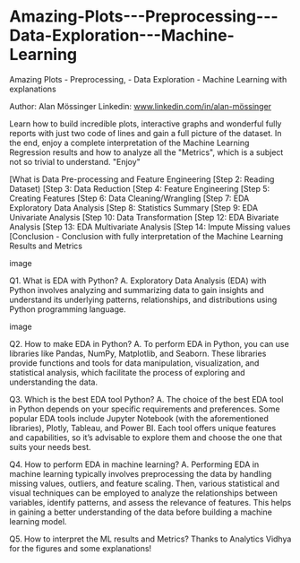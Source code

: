 # Amazing-Plots---Preprocessing---Data-Exploration---Machine-Learning
Amazing Plots - Preprocessing, - Data Exploration - Machine Learning with explanations

Author: Alan Mössinger
Linkedin: www.linkedin.com/in/alan-mössinger

Learn how to build incredible plots, interactive graphs and wonderful fully reports with just two code of lines
and gain a full picture of the dataset. In the end, enjoy a complete interpretation of the Machine Learning Regression results and how to analyze all the "Metrics", which is a subject not so trivial to understand. "Enjoy"

[What is Data Pre-processing and Feature Engineering
[Step 2: Reading Dataset)
[Step 3: Data Reduction
[Step 4: Feature Engineering
[Step 5: Creating Features
[Step 6: Data Cleaning/Wrangling
[Step 7: EDA Exploratory Data Analysis
[Step 8: Statistics Summary
[Step 9: EDA Univariate Analysis
[Step 10: Data Transformation
[Step 12: EDA Bivariate Analysis
[Step 13: EDA Multivariate Analysis
[Step 14: Impute Missing values
[Conclusion - Conclusion with fully interpretation of the Machine Learning Results and Metrics

image

Q1. What is EDA with Python?
A. Exploratory Data Analysis (EDA) with Python involves analyzing and summarizing data to gain insights and understand its underlying patterns, relationships, and distributions using Python programming language.

image

Q2. How to make EDA in Python?
A. To perform EDA in Python, you can use libraries like Pandas, NumPy, Matplotlib, and Seaborn. These libraries provide functions and tools for data manipulation, visualization, and statistical analysis, which facilitate the process of exploring and understanding the data.

Q3. Which is the best EDA tool Python?
A. The choice of the best EDA tool in Python depends on your specific requirements and preferences. Some popular EDA tools include Jupyter Notebook (with the aforementioned libraries), Plotly, Tableau, and Power BI. Each tool offers unique features and capabilities, so it’s advisable to explore them and choose the one that suits your needs best.

Q4. How to perform EDA in machine learning?
A. Performing EDA in machine learning typically involves preprocessing the data by handling missing values, outliers, and feature scaling. Then, various statistical and visual techniques can be employed to analyze the relationships between variables, identify patterns, and assess the relevance of features. This helps in gaining a better understanding of the data before building a machine learning model.

Q5. How to interpret the ML results and Metrics?
Thanks to Analytics Vidhya for the figures and some explanations!
